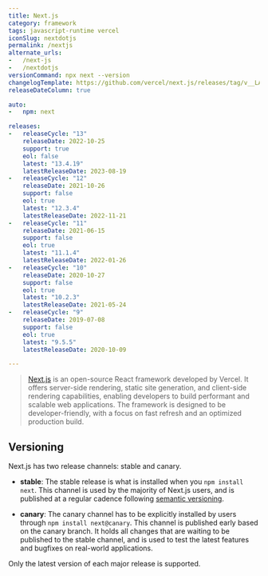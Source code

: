 ```yaml
---
title: Next.js
category: framework
tags: javascript-runtime vercel
iconSlug: nextdotjs
permalink: /nextjs
alternate_urls:
-   /next-js
-   /nextdotjs
versionCommand: npx next --version
changelogTemplate: https://github.com/vercel/next.js/releases/tag/v__LATEST__
releaseDateColumn: true

auto:
-   npm: next

releases:
-   releaseCycle: "13"
    releaseDate: 2022-10-25
    support: true
    eol: false
    latest: "13.4.19"
    latestReleaseDate: 2023-08-19
-   releaseCycle: "12"
    releaseDate: 2021-10-26
    support: false
    eol: true
    latest: "12.3.4"
    latestReleaseDate: 2022-11-21
-   releaseCycle: "11"
    releaseDate: 2021-06-15
    support: false
    eol: true
    latest: "11.1.4"
    latestReleaseDate: 2022-01-26
-   releaseCycle: "10"
    releaseDate: 2020-10-27
    support: false
    eol: true
    latest: "10.2.3"
    latestReleaseDate: 2021-05-24
-   releaseCycle: "9"
    releaseDate: 2019-07-08
    support: false
    eol: true
    latest: "9.5.5"
    latestReleaseDate: 2020-10-09

---
```


> [Next.js](https://nextjs.org/) is an open-source React framework developed by Vercel. It offers 
> server-side rendering, static site generation, and client-side rendering capabilities, enabling 
> developers to build performant and scalable web applications. The framework is designed to be
> developer-friendly, with a focus on fast refresh and an optimized production build.

## Versioning

Next.js has two release channels: stable and canary.

- **stable**: The stable release is what is installed when you `npm install next`. This channel is used by the majority of Next.js users, and is published at a regular cadence following [semantic versioning](https://semver.org/).

- **canary**: The canary channel has to be explicitly installed by users through `npm install next@canary`. This channel is published early based on the canary branch. It holds all changes that are waiting to be published to the stable channel, and is used to test the latest features and bugfixes on real-world applications.

Only the latest version of each major release is supported.